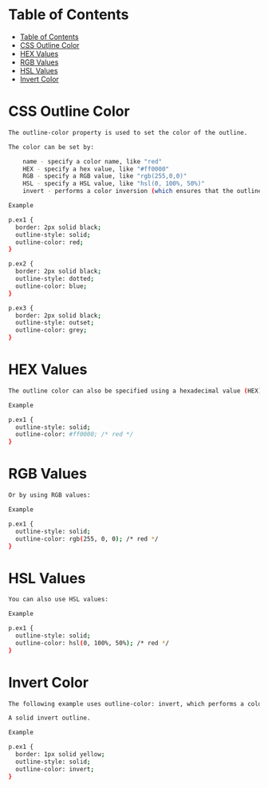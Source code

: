 # Table of Contents
- [Table of Contents](#table-of-contents)
- [CSS Outline Color](#css-outline-color)
- [HEX Values](#hex-values)
- [RGB Values](#rgb-values)
- [HSL Values](#hsl-values)
- [Invert Color](#invert-color)

# CSS Outline Color

```bash
The outline-color property is used to set the color of the outline.

The color can be set by:

    name - specify a color name, like "red"
    HEX - specify a hex value, like "#ff0000"
    RGB - specify a RGB value, like "rgb(255,0,0)"
    HSL - specify a HSL value, like "hsl(0, 100%, 50%)"
    invert - performs a color inversion (which ensures that the outline is visible, regardless of color background)

Example

p.ex1 {
  border: 2px solid black;
  outline-style: solid;
  outline-color: red;
}

p.ex2 {
  border: 2px solid black;
  outline-style: dotted;
  outline-color: blue;
}

p.ex3 {
  border: 2px solid black;
  outline-style: outset;
  outline-color: grey;
}
```

# HEX Values

```bash
The outline color can also be specified using a hexadecimal value (HEX):

Example

p.ex1 {
  outline-style: solid;
  outline-color: #ff0000; /* red */
}
```

# RGB Values

```bash
Or by using RGB values:

Example

p.ex1 {
  outline-style: solid;
  outline-color: rgb(255, 0, 0); /* red */
}
```

# HSL Values

```bash
You can also use HSL values:

Example

p.ex1 {
  outline-style: solid;
  outline-color: hsl(0, 100%, 50%); /* red */
}
```

# Invert Color

```bash
The following example uses outline-color: invert, which performs a color inversion. This ensures that the outline is visible, regardless of color background:

A solid invert outline.

Example

p.ex1 {
  border: 1px solid yellow;
  outline-style: solid;
  outline-color: invert;
}
```